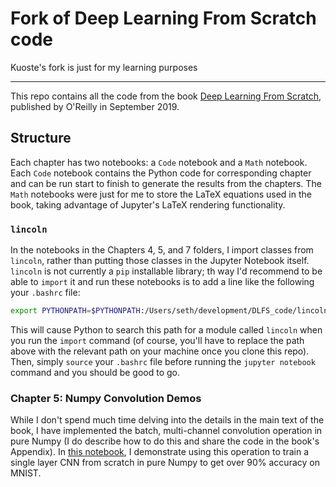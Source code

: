 # Fork of Deep Learning From Scratch code

Kuoste's fork is just for my learning purposes

---------------

This repo contains all the code from the book [Deep Learning From Scratch](https://www.amazon.com/Deep-Learning-Scratch-Building-Principles/dp/1492041416), published by O'Reilly in September 2019.

## Structure

Each chapter has two notebooks: a `Code` notebook and a `Math` notebook. Each `Code` notebook contains the Python code for corresponding chapter and can be run start to finish to generate the results from the chapters. The `Math` notebooks were just for me to store the LaTeX equations used in the book, taking advantage of Jupyter's LaTeX rendering functionality.

### `lincoln`

In the notebooks in the Chapters 4, 5, and 7 folders, I import classes from `lincoln`, rather than putting those classes in the Jupyter Notebook itself. `lincoln` is not currently a `pip` installable library; th way I'd recommend to be able to `import` it and run these notebooks is to add a line like the following your `.bashrc` file:

```bash
export PYTHONPATH=$PYTHONPATH:/Users/seth/development/DLFS_code/lincoln
```

This will cause Python to search this path for a module called `lincoln` when you run the `import` command (of course, you'll have to replace the path above with the relevant path on your machine once you clone this repo). Then, simply `source` your `.bashrc` file before running the `jupyter notebook` command and you should be good to go.

### Chapter 5: Numpy Convolution Demos

While I don't spend much time delving into the details in the main text of the book, I have implemented the batch, multi-channel convolution operation in pure Numpy (I do describe how to do this and share the code in the book's Appendix). In [this notebook](05_convolutions/Numpy_Convolution_Demos.ipynb), I demonstrate using this operation to train a single layer CNN from scratch in pure Numpy to get over 90% accuracy on MNIST.
